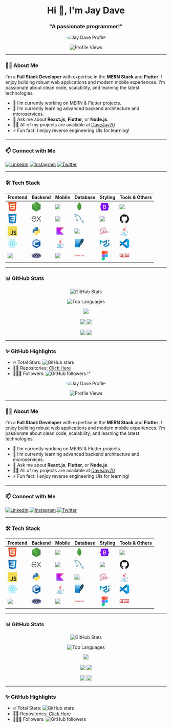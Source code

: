 <h1 align="center">Hi 👋, I'm Jay Dave</h1>
<h3 align="center">"A passionate programmer!"</h3>

<p align="center">
  <img src="https://www.india.com/wp-content/uploads/2024/07/MixCollage-30-Jun-2024-02-04-AM-2457.jpg" width="200" alt="Jay Dave Profile" style="border-radius: 50%" />
</p>

<p align="center">
  <img src="https://komarev.com/ghpvc/?username=DaveJay70&label=Profile%20views&color=0e75b6&style=flat" alt="Profile Views" />
</p>

---

### 👨‍💻 About Me

I'm a **Full Stack Developer** with expertise in the **MERN Stack** and **Flutter**. I enjoy building robust web applications and modern mobile experiences. I'm passionate about clean code, scalability, and learning the latest technologies.

- 🔭 I’m currently working on MERN & Flutter projects.
- 🌱 I’m currently learning advanced backend architecture and microservices.
- 💬 Ask me about **React.js**, **Flutter**, or **Node.js**.
- 👨‍💻 All of my projects are available at [DaveJay70](https://github.com/DaveJay70)
- ⚡ Fun fact: I enjoy reverse engineering UIs for learning!

---

### 📫 Connect with Me

<p align="left">
  <a href="https://www.linkedin.com/in/jay-dave-9480b4298/" target="blank">
    <img align="center" src="https://raw.githubusercontent.com/rahuldkjain/github-profile-readme-generator/master/src/images/icons/Social/linked-in-alt.svg" alt="LinkedIn" height="30" width="40" />
  </a>
  <a href="https://instagram.com/" target="blank">
    <img align="center" src="https://raw.githubusercontent.com/rahuldkjain/github-profile-readme-generator/master/src/images/icons/Social/instagram.svg" alt="Instagram" height="30" width="40" />
  </a>
  <a href="https://twitter.com/" target="blank">
    <img align="center" src="https://raw.githubusercontent.com/rahuldkjain/github-profile-readme-generator/master/src/images/icons/Social/twitter.svg" alt="Twitter" height="30" width="40" />
  </a>
</p>

---

### 🛠️ Tech Stack

| **Frontend** | **Backend** | **Mobile** | **Database** | **Styling** | **Tools & Others** |
|-------------|-------------|------------|--------------|-------------|---------------------|
| <img src="https://raw.githubusercontent.com/devicons/devicon/master/icons/html5/html5-original.svg" height="30" /> | <img src="https://raw.githubusercontent.com/devicons/devicon/master/icons/nodejs/nodejs-original.svg" height="30" /> | <img src="https://www.vectorlogo.zone/logos/flutterio/flutterio-icon.svg" height="30" /> | <img src="https://raw.githubusercontent.com/devicons/devicon/master/icons/mongodb/mongodb-original.svg" height="30" /> | <img src="https://raw.githubusercontent.com/devicons/devicon/master/icons/bootstrap/bootstrap-original.svg" height="30" /> | <img src="https://www.vectorlogo.zone/logos/git-scm/git-scm-icon.svg" height="30" /> |
| <img src="https://raw.githubusercontent.com/devicons/devicon/master/icons/css3/css3-original.svg" height="30" /> | <img src="https://raw.githubusercontent.com/devicons/devicon/master/icons/express/express-original.svg" height="30" /> | <img src="https://www.vectorlogo.zone/logos/dartlang/dartlang-icon.svg" height="30" /> | <img src="https://raw.githubusercontent.com/devicons/devicon/master/icons/mysql/mysql-original.svg" height="30" /> | <img src="https://www.vectorlogo.zone/logos/tailwindcss/tailwindcss-icon.svg" height="30" /> | <img src="https://raw.githubusercontent.com/devicons/devicon/master/icons/github/github-original.svg" height="30" /> |
| <img src="https://raw.githubusercontent.com/devicons/devicon/master/icons/javascript/javascript-original.svg" height="30" /> | <img src="https://raw.githubusercontent.com/devicons/devicon/master/icons/python/python-original.svg" height="30" /> | <img src="https://raw.githubusercontent.com/devicons/devicon/master/icons/kotlin/kotlin-original.svg" height="30" /> | <img src="https://www.vectorlogo.zone/logos/firebase/firebase-icon.svg" height="30" /> | <img src="https://raw.githubusercontent.com/devicons/devicon/master/icons/sass/sass-original.svg" height="30" /> | <img src="https://raw.githubusercontent.com/devicons/devicon/master/icons/java/java-original.svg" height="30" /> |
| <img src="https://raw.githubusercontent.com/devicons/devicon/master/icons/react/react-original.svg" height="30" /> | <img src="https://raw.githubusercontent.com/devicons/devicon/master/icons/c/c-original.svg" height="30" /> | <img src="https://raw.githubusercontent.com/devicons/devicon/master/icons/java/java-original.svg" height="30" /> | <img src="https://raw.githubusercontent.com/devicons/devicon/master/icons/sqlite/sqlite-original.svg" height="30" /> | <img src="https://raw.githubusercontent.com/devicons/devicon/master/icons/materialui/materialui-original.svg" height="30" /> | <img src="https://raw.githubusercontent.com/devicons/devicon/master/icons/vscode/vscode-original.svg" height="30" /> |
| <img src="https://angular.io/assets/images/logos/angular/angular.svg" height="30" /> | <img src="https://raw.githubusercontent.com/devicons/devicon/master/icons/php/php-original.svg" height="30" /> | <img src="https://developer.android.com/images/brand/Android_Robot.png" height="30" /> | <img src="https://raw.githubusercontent.com/devicons/devicon/master/icons/oracle/oracle-original.svg" height="30" /> | <img src="https://raw.githubusercontent.com/devicons/devicon/master/icons/figma/figma-original.svg" height="30" /> | <img src="https://raw.githubusercontent.com/devicons/devicon/master/icons/npm/npm-original-wordmark.svg" height="30" /> |

---

### 📊 GitHub Stats

<p align="center">
  <img src="https://github-readme-stats.vercel.app/api?username=DaveJay70&show_icons=true&theme=default" alt="GitHub Stats" />
</p>

<p align="center">
  <img src="https://github-readme-stats.vercel.app/api/top-langs?username=DaveJay70&show_icons=true&locale=en&layout=compact" alt="Top Languages" />
</p>

<p align="center">
  <img src="https://github-profile-summary-cards.vercel.app/api/cards/profile-details?username=DaveJay70&theme=default" />
</p>

<p align="center">
  <img src="https://github-profile-summary-cards.vercel.app/api/cards/repos-per-language?username=DaveJay70&theme=default" />
  <img src="https://github-profile-summary-cards.vercel.app/api/cards/most-commit-language?username=DaveJay70&theme=default" />
</p>

<p align="center">
  <img src="https://github-profile-summary-cards.vercel.app/api/cards/stats?username=DaveJay70&theme=default" />
  <img src="https://github-profile-summary-cards.vercel.app/api/cards/productive-time?username=DaveJay70&theme=default&utcOffset=8" />
</p>

---

### ✨ GitHub Highlights

- 🔥 Total Stars: ![GitHub stars](https://img.shields.io/github/stars/DaveJay70?style=social)
- 👨‍💻 Repositories: [Click Here](https://github.com/DaveJay70?tab=repositories)
- 🧑‍🤝‍🧑 Followers: ![GitHub followers](https://img.shields.io/github/followers/DaveJay70?label=Followers&style=social)
!"</h3>

<p align="center">
  <img src="https://www.india.com/wp-content/uploads/2024/07/MixCollage-30-Jun-2024-02-04-AM-2457.jpg" width="200" alt="Jay Dave Profile" style="border-radius: 50%" />
</p>

<p align="center">
  <img src="https://komarev.com/ghpvc/?username=DaveJay70&label=Profile%20views&color=0e75b6&style=flat" alt="Profile Views" />
</p>

---

### 👨‍💻 About Me

I'm a **Full Stack Developer** with expertise in the **MERN Stack** and **Flutter**. I enjoy building robust web applications and modern mobile experiences. I'm passionate about clean code, scalability, and learning the latest technologies.

- 🔭 I’m currently working on MERN & Flutter projects.
- 🌱 I’m currently learning advanced backend architecture and microservices.
- 💬 Ask me about **React.js**, **Flutter**, or **Node.js**.
- 👨‍💻 All of my projects are available at [DaveJay70](https://github.com/DaveJay70)
- ⚡ Fun fact: I enjoy reverse engineering UIs for learning!

---

### 📫 Connect with Me

<p align="left">
  <a href="https://www.linkedin.com/in/jay-dave-9480b4298/" target="blank">
    <img align="center" src="https://raw.githubusercontent.com/rahuldkjain/github-profile-readme-generator/master/src/images/icons/Social/linked-in-alt.svg" alt="LinkedIn" height="30" width="40" />
  </a>
  <a href="https://instagram.com/" target="blank">
    <img align="center" src="https://raw.githubusercontent.com/rahuldkjain/github-profile-readme-generator/master/src/images/icons/Social/instagram.svg" alt="Instagram" height="30" width="40" />
  </a>
  <a href="https://twitter.com/" target="blank">
    <img align="center" src="https://raw.githubusercontent.com/rahuldkjain/github-profile-readme-generator/master/src/images/icons/Social/twitter.svg" alt="Twitter" height="30" width="40" />
  </a>
</p>

---

### 🛠️ Tech Stack

| **Frontend** | **Backend** | **Mobile** | **Database** | **Styling** | **Tools & Others** |
|-------------|-------------|------------|--------------|-------------|---------------------|
| <img src="https://raw.githubusercontent.com/devicons/devicon/master/icons/html5/html5-original.svg" height="30" /> | <img src="https://raw.githubusercontent.com/devicons/devicon/master/icons/nodejs/nodejs-original.svg" height="30" /> | <img src="https://www.vectorlogo.zone/logos/flutterio/flutterio-icon.svg" height="30" /> | <img src="https://raw.githubusercontent.com/devicons/devicon/master/icons/mongodb/mongodb-original.svg" height="30" /> | <img src="https://raw.githubusercontent.com/devicons/devicon/master/icons/bootstrap/bootstrap-original.svg" height="30" /> | <img src="https://www.vectorlogo.zone/logos/git-scm/git-scm-icon.svg" height="30" /> |
| <img src="https://raw.githubusercontent.com/devicons/devicon/master/icons/css3/css3-original.svg" height="30" /> | <img src="https://raw.githubusercontent.com/devicons/devicon/master/icons/express/express-original.svg" height="30" /> | <img src="https://www.vectorlogo.zone/logos/dartlang/dartlang-icon.svg" height="30" /> | <img src="https://raw.githubusercontent.com/devicons/devicon/master/icons/mysql/mysql-original.svg" height="30" /> | <img src="https://www.vectorlogo.zone/logos/tailwindcss/tailwindcss-icon.svg" height="30" /> | <img src="https://raw.githubusercontent.com/devicons/devicon/master/icons/github/github-original.svg" height="30" /> |
| <img src="https://raw.githubusercontent.com/devicons/devicon/master/icons/javascript/javascript-original.svg" height="30" /> | <img src="https://raw.githubusercontent.com/devicons/devicon/master/icons/python/python-original.svg" height="30" /> | <img src="https://raw.githubusercontent.com/devicons/devicon/master/icons/kotlin/kotlin-original.svg" height="30" /> | <img src="https://www.vectorlogo.zone/logos/firebase/firebase-icon.svg" height="30" /> | <img src="https://raw.githubusercontent.com/devicons/devicon/master/icons/sass/sass-original.svg" height="30" /> | <img src="https://raw.githubusercontent.com/devicons/devicon/master/icons/java/java-original.svg" height="30" /> |
| <img src="https://raw.githubusercontent.com/devicons/devicon/master/icons/react/react-original.svg" height="30" /> | <img src="https://raw.githubusercontent.com/devicons/devicon/master/icons/c/c-original.svg" height="30" /> | <img src="https://raw.githubusercontent.com/devicons/devicon/master/icons/java/java-original.svg" height="30" /> | <img src="https://raw.githubusercontent.com/devicons/devicon/master/icons/sqlite/sqlite-original.svg" height="30" /> | <img src="https://raw.githubusercontent.com/devicons/devicon/master/icons/materialui/materialui-original.svg" height="30" /> | <img src="https://raw.githubusercontent.com/devicons/devicon/master/icons/vscode/vscode-original.svg" height="30" /> |
| <img src="https://angular.io/assets/images/logos/angular/angular.svg" height="30" /> | <img src="https://raw.githubusercontent.com/devicons/devicon/master/icons/php/php-original.svg" height="30" /> | <img src="https://developer.android.com/images/brand/Android_Robot.png" height="30" /> | <img src="https://raw.githubusercontent.com/devicons/devicon/master/icons/oracle/oracle-original.svg" height="30" /> | <img src="https://raw.githubusercontent.com/devicons/devicon/master/icons/figma/figma-original.svg" height="30" /> | <img src="https://raw.githubusercontent.com/devicons/devicon/master/icons/npm/npm-original-wordmark.svg" height="30" /> |

---

### 📊 GitHub Stats

<p align="center">
  <img src="https://github-readme-stats.vercel.app/api?username=DaveJay70&show_icons=true&theme=default" alt="GitHub Stats" />
</p>

<p align="center">
  <img src="https://github-readme-stats.vercel.app/api/top-langs?username=DaveJay70&show_icons=true&locale=en&layout=compact" alt="Top Languages" />
</p>

<p align="center">
  <img src="https://github-profile-summary-cards.vercel.app/api/cards/profile-details?username=DaveJay70&theme=default" />
</p>

<p align="center">
  <img src="https://github-profile-summary-cards.vercel.app/api/cards/repos-per-language?username=DaveJay70&theme=default" />
  <img src="https://github-profile-summary-cards.vercel.app/api/cards/most-commit-language?username=DaveJay70&theme=default" />
</p>

<p align="center">
  <img src="https://github-profile-summary-cards.vercel.app/api/cards/stats?username=DaveJay70&theme=default" />
  <img src="https://github-profile-summary-cards.vercel.app/api/cards/productive-time?username=DaveJay70&theme=default&utcOffset=8" />
</p>

---

### ✨ GitHub Highlights

- 🔥 Total Stars: ![GitHub stars](https://img.shields.io/github/stars/DaveJay70?style=social)
- 👨‍💻 Repositories: [Click Here](https://github.com/DaveJay70?tab=repositories)
- 🧑‍🤝‍🧑 Followers: ![GitHub followers](https://img.shields.io/github/followers/DaveJay70?label=Followers&style=social)
